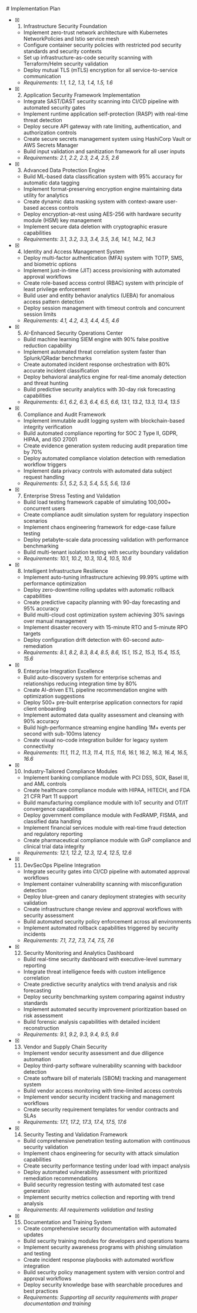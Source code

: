  \# Implementation Plan

- [x] 1. Infrastructure Security Foundation





  - Implement zero-trust network architecture with Kubernetes NetworkPolicies and Istio service mesh
  - Configure container security policies with restricted pod security standards and security contexts
  - Set up infrastructure-as-code security scanning with Terraform/Helm security validation
  - Deploy mutual TLS (mTLS) encryption for all service-to-service communication
  - _Requirements: 1.1, 1.2, 1.3, 1.4, 1.5, 1.6_

- [x] 2. Application Security Framework Implementation










  - Integrate SAST/DAST security scanning into CI/CD pipeline with automated security gates
  - Implement runtime application self-protection (RASP) with real-time threat detection
  - Deploy secure API gateway with rate limiting, authentication, and authorization controls
  - Create secure secrets management system using HashiCorp Vault or AWS Secrets Manager
  - Build input validation and sanitization framework for all user inputs
  - _Requirements: 2.1, 2.2, 2.3, 2.4, 2.5, 2.6_

- [x] 3. Advanced Data Protection Engine







  - Build ML-based data classification system with 95% accuracy for automatic data tagging
  - Implement format-preserving encryption engine maintaining data utility for analytics
  - Create dynamic data masking system with context-aware user-based access controls
  - Deploy encryption-at-rest using AES-256 with hardware security module (HSM) key management
  - Implement secure data deletion with cryptographic erasure capabilities
  - _Requirements: 3.1, 3.2, 3.3, 3.4, 3.5, 3.6, 14.1, 14.2, 14.3_

- [x] 4. Identity and Access Management System




  - Deploy multi-factor authentication (MFA) system with TOTP, SMS, and biometric options
  - Implement just-in-time (JIT) access provisioning with automated approval workflows
  - Create role-based access control (RBAC) system with principle of least privilege enforcement
  - Build user and entity behavior analytics (UEBA) for anomalous access pattern detection
  - Deploy session management with timeout controls and concurrent session limits
  - _Requirements: 4.1, 4.2, 4.3, 4.4, 4.5, 4.6_

- [x] 5. AI-Enhanced Security Operations Center





  - Build machine learning SIEM engine with 90% false positive reduction capability
  - Implement automated threat correlation system faster than Splunk/QRadar benchmarks
  - Create automated incident response orchestration with 80% accurate incident classification
  - Deploy behavioral analytics engine for real-time anomaly detection and threat hunting
  - Build predictive security analytics with 30-day risk forecasting capabilities
  - _Requirements: 6.1, 6.2, 6.3, 6.4, 6.5, 6.6, 13.1, 13.2, 13.3, 13.4, 13.5_

- [x] 6. Compliance and Audit Framework













  - Implement immutable audit logging system with blockchain-based integrity verification
  - Build automated compliance reporting for SOC 2 Type II, GDPR, HIPAA, and ISO 27001
  - Create evidence generation system reducing audit preparation time by 70%
  - Deploy automated compliance violation detection with remediation workflow triggers
  - Implement data privacy controls with automated data subject request handling
  - _Requirements: 5.1, 5.2, 5.3, 5.4, 5.5, 5.6, 13.6_

- [x] 7. Enterprise Stress Testing and Validation





  - Build load testing framework capable of simulating 100,000+ concurrent users
  - Create compliance audit simulation system for regulatory inspection scenarios
  - Implement chaos engineering framework for edge-case failure testing
  - Deploy petabyte-scale data processing validation with performance benchmarking
  - Build multi-tenant isolation testing with security boundary validation
  - _Requirements: 10.1, 10.2, 10.3, 10.4, 10.5, 10.6_

- [x] 8. Intelligent Infrastructure Resilience














  - Implement auto-tuning infrastructure achieving 99.99% uptime with performance optimization
  - Deploy zero-downtime rolling updates with automatic rollback capabilities
  - Create predictive capacity planning with 90-day forecasting and 95% accuracy
  - Build multi-cloud cost optimization system achieving 30% savings over manual management
  - Implement disaster recovery with 15-minute RTO and 5-minute RPO targets
  - Deploy configuration drift detection with 60-second auto-remediation
  - _Requirements: 8.1, 8.2, 8.3, 8.4, 8.5, 8.6, 15.1, 15.2, 15.3, 15.4, 15.5, 15.6_

- [x] 9. Enterprise Integration Excellence












  - Build auto-discovery system for enterprise schemas and relationships reducing integration time by 80%
  - Create AI-driven ETL pipeline recommendation engine with optimization suggestions
  - Deploy 500+ pre-built enterprise application connectors for rapid client onboarding
  - Implement automated data quality assessment and cleansing with 90% accuracy
  - Build high-performance streaming engine handling 1M+ events per second with sub-100ms latency
  - Create visual no-code integration builder for legacy system connectivity
  - _Requirements: 11.1, 11.2, 11.3, 11.4, 11.5, 11.6, 16.1, 16.2, 16.3, 16.4, 16.5, 16.6_

- [x] 10. Industry-Tailored Compliance Modules





  - Implement banking compliance module with PCI DSS, SOX, Basel III, and AML controls
  - Create healthcare compliance module with HIPAA, HITECH, and FDA 21 CFR Part 11 support
  - Build manufacturing compliance module with IoT security and OT/IT convergence capabilities
  - Deploy government compliance module with FedRAMP, FISMA, and classified data handling
  - Implement financial services module with real-time fraud detection and regulatory reporting
  - Create pharmaceutical compliance module with GxP compliance and clinical trial data integrity
  - _Requirements: 12.1, 12.2, 12.3, 12.4, 12.5, 12.6_

- [x] 11. DevSecOps Pipeline Integration





  - Integrate security gates into CI/CD pipeline with automated approval workflows
  - Implement container vulnerability scanning with misconfiguration detection
  - Deploy blue-green and canary deployment strategies with security validation
  - Create infrastructure change review and approval workflows with security assessment
  - Build automated security policy enforcement across all environments
  - Implement automated rollback capabilities triggered by security incidents
  - _Requirements: 7.1, 7.2, 7.3, 7.4, 7.5, 7.6_

- [x] 12. Security Monitoring and Analytics Dashboard





  - Build real-time security dashboard with executive-level summary reporting
  - Integrate threat intelligence feeds with custom intelligence correlation
  - Create predictive security analytics with trend analysis and risk forecasting
  - Deploy security benchmarking system comparing against industry standards
  - Implement automated security improvement prioritization based on risk assessment
  - Build forensic analysis capabilities with detailed incident reconstruction
  - _Requirements: 9.1, 9.2, 9.3, 9.4, 9.5, 9.6_

- [x] 13. Vendor and Supply Chain Security





  - Implement vendor security assessment and due diligence automation
  - Deploy third-party software vulnerability scanning with backdoor detection
  - Create software bill of materials (SBOM) tracking and management system
  - Build vendor access monitoring with time-limited access controls
  - Implement vendor security incident tracking and management workflows
  - Create security requirement templates for vendor contracts and SLAs
  - _Requirements: 17.1, 17.2, 17.3, 17.4, 17.5, 17.6_

- [x] 14. Security Testing and Validation Framework





  - Build comprehensive penetration testing automation with continuous security validation
  - Implement chaos engineering for security with attack simulation capabilities
  - Create security performance testing under load with impact analysis
  - Deploy automated vulnerability assessment with prioritized remediation recommendations
  - Build security regression testing with automated test case generation
  - Implement security metrics collection and reporting with trend analysis
  - _Requirements: All requirements validation and testing_

- [x] 15. Documentation and Training System





  - Create comprehensive security documentation with automated updates
  - Build security training modules for developers and operations teams
  - Implement security awareness programs with phishing simulation and testing
  - Create incident response playbooks with automated workflow integration
  - Build security policy management system with version control and approval workflows
  - Deploy security knowledge base with searchable procedures and best practices
  - _Requirements: Supporting all security requirements with proper documentation and training_